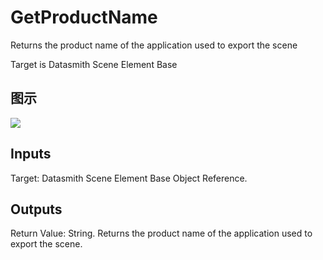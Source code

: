# GetProductName

Returns the product name of the application used to export the scene

Target is Datasmith Scene Element Base

## 图示

![]($-20221218-18401995.png)

## Inputs

Target: Datasmith Scene Element Base Object Reference.  

## Outputs

Return Value: String. Returns the product name of the application used to export the scene.

